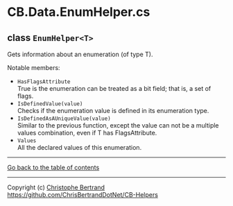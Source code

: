 ﻿# CB.Data.EnumHelper.cs

## class `EnumHelper<T>`

Gets information about an enumeration (of type T).

Notable members:
- `HasFlagsAttribute`  
True is the enumeration can be treated as a bit field; that is, a set of flags.
- `IsDefinedValue(value)`  
Checks if the enumeration value is defined in its enumeration type.
- `IsDefinedAsAUniqueValue(value)`  
Similar to the previous function, except the value can not be a multiple values combination, even if T has FlagsAttribute.
- `Values`  
All the declared values of this enumeration.

---

[Go back to the table of contents](../readme.md)

---
Copyright (c) [Christophe Bertrand](https://chrisbertrand.net)  
https://github.com/ChrisBertrandDotNet/CB-Helpers
